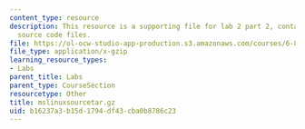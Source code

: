 ```yaml
---
content_type: resource
description: This resource is a supporting file for lab 2 part 2, contains compiled
  source code files.
file: https://ol-ocw-studio-app-production.s3.amazonaws.com/courses/6-877j-computational-evolutionary-biology-fall-2005/b16237a3b15d1794df43cba0b8786c23_mslinuxsourcetar.gz
file_type: application/x-gzip
learning_resource_types:
- Labs
parent_title: Labs
parent_type: CourseSection
resourcetype: Other
title: mslinuxsourcetar.gz
uid: b16237a3-b15d-1794-df43-cba0b8786c23
---
```

